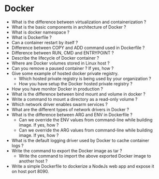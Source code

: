 # Docker

- What is the difference between virtualization and containerization ?
- What is the basic components in architecture of Docker ?
- What is docker namespace ?
- What is Dockerfile ?
- Can a container restart by itself ?
- Difference between COPY and ADD command used in Dockerfile ?
- Difference between RUN, CMD and ENTRYPOINT ?
- Describe the lifecycle of Docker container ?
- Where are Docker volumes stored in Linux host ?
- Can you remove a paused container ? If yes, how ?
- Give some example of hosted docker private registry.
	- Which hosted private registry is being used by your organization ?
	- How you have setup the Docker hosted private registry ?
- How you have monitor Docker in production ?
- What is the difference between bind mount and volume in docker ?
- Write a command to mount a directory as a read-only volume ?
- Which network driver enables swarm services ?
- What are the different types of network drivers in Docker ?
- What is the difference between ARG and ENV in Dockerfile ?
  - Can we override the ENV values from command-line while building image. If yes, how ?
  - Can we override the ARG values from command-line while building image. If yes, how ?
- What is the default logging driver used by Docker to cache container logs ?
- Write the command to export the Docker image as tar ?
  - Write the command to import the above exported Docker image to another host ?
- Write a simple Dockerfile to dockerize a NodeJs web app and expose it on host port 8090.
